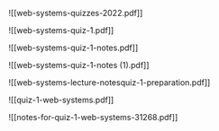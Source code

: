 ![[web-systems-quizzes-2022.pdf]]

![[web-systems-quiz-1.pdf]]

![[web-systems-quiz-1-notes.pdf]]

![[web-systems-quiz-1-notes (1).pdf]]

![[web-systems-lecture-notesquiz-1-preparation.pdf]]

![[quiz-1-web-systems.pdf]]

![[notes-for-quiz-1-web-systems-31268.pdf]]